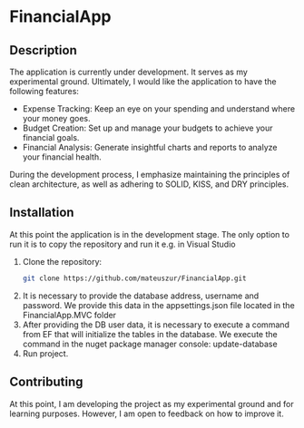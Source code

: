 # FinancialApp

## Description
The application is currently under development. It serves as my experimental ground. Ultimately, I would like the application to have the following features:

  - Expense Tracking: Keep an eye on your spending and understand where your money goes.
  - Budget Creation: Set up and manage your budgets to achieve your financial goals.
  - Financial Analysis: Generate insightful charts and reports to analyze your financial health.

During the development process, I emphasize maintaining the principles of clean architecture, as well as adhering to SOLID, KISS, and DRY principles.

## Installation

At this point the application is in the development stage. The only option to run it is to copy the repository and run it e.g. in Visual Studio

1. Clone the repository:
   ```sh
   git clone https://github.com/mateuszur/FinancialApp.git
   ```
2. It is necessary to provide the database address, username and password. We provide this data in the appsettings.json file located in the FinancialApp.MVC folder
3. After providing the DB user data, it is necessary to execute a command from EF that will initialize the tables in the database. We execute the command in the nuget package manager console: update-database
4. Run project.

## Contributing
At this point, I am developing the project as my experimental ground and for learning purposes. However, I am open to feedback on how to improve it.
